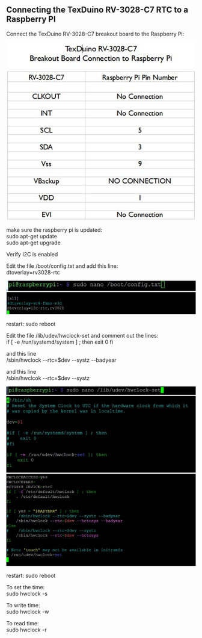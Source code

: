 ## Connecting the TexDuino RV-3028-C7 RTC to a Raspberry PI

Connect the TexDuino RV-3028-C7 breakout board to the Raspberry Pi:

<img src="/images/Connection Pinout - TexDuino RV-3028-C7 to Raspberry Pi.png"
	alt = "connecting the RTC"
/>

make sure the raspberry pi is updated:<br>
sudo apt-get update<br>
sudo apt-get upgrade<br>

Verify I2C is enabled

Edit the file /boot/config.txt  and add this line:<br>
dtoverlay=rv3028-rtc<br>

<img src="/images/editConfig.png"
	alt = "edit config file"
/>
<img src="/images/editConfigdt.png"
	alt = "nano edit config file"
/>
<br>


restart: sudo reboot<br>

Edit the file /lib/udev/hwclock-set and comment out the lines:<br>
if [ -e /run/systemd/system ] ; then
    exit 0
fi

and this line<br>
  /sbin/hwclock  --rtc=$dev --systz  --badyear
  
and this line<br>
  /sbin/hwclcok --rtc=$dev --systz

<img src="/images/edithwClock.png"
	alt = "edit hw clock file"
/><br>
<img src="/images/edithwClockCO1.png"
	alt = "nano edit hw clock file"
/><br>
<img src="/images/edithwClockCO2.png"
	alt = "nano edit config file"
/><br>


restart: sudo reboot<br>

To set the time:<br>
sudo hwclock -s

To write time:<br>
sudo hwclock -w 

To read time:<br>
sudo hwclock -r